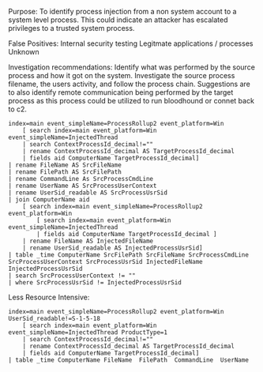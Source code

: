 Purpose:
To identify process injection from a non system account to a system level process. This could indicate an attacker has escalated privileges to a trusted system process.

False Positives:
Internal security testing
Legitmate applications / processes
Unknown

Investigation recommendations:
Identify what was performed by the source process and how it got on the system. Investigate the source process filename, the users activity, and follow the process chain. Suggestions are to also identify remote communication being performed by the target process as this process could be utilized to run bloodhound or connet back to c2.

```
index=main event_simpleName=ProcessRollup2 event_platform=Win 
    [ search index=main event_platform=Win event_simpleName=InjectedThread 
    | search ContextProcessId_decimal!="" 
    | rename ContextProcessId_decimal AS TargetProcessId_decimal 
    | fields aid ComputerName TargetProcessId_decimal] 
| rename FileName AS SrcFileName 
| rename FilePath AS SrcFilePath 
| rename CommandLine As SrcProcessCmdLine 
| rename UserName AS SrcProcessUserContext 
| rename UserSid_readable AS SrcProcessUsrSid 
| join ComputerName aid 
    [ search index=main event_simpleName=ProcessRollup2 event_platform=Win 
        [ search index=main event_platform=Win event_simpleName=InjectedThread 
        | fields aid ComputerName TargetProcessId_decimal ] 
    | rename FileName AS InjectedFileName 
    | rename UserSid_readable AS InjectedProcessUsrSid] 
| table _time ComputerName SrcFilePath SrcFileName SrcProcessCmdLine SrcProcessUserContext SrcProcessUsrSid InjectedFileName InjectedProcessUsrSid 
| search SrcProcessUserContext != "" 
| where SrcProcessUsrSid != InjectedProcessUsrSid
```

Less Resource Intensive:
```
index=main event_simpleName=ProcessRollup2 event_platform=Win UserSid_readable!=S-1-5-18
    [ search index=main event_platform=Win event_simpleName=InjectedThread ProductType=1
    | search ContextProcessId_decimal!="" 
    | rename ContextProcessId_decimal AS TargetProcessId_decimal 
    | fields aid ComputerName TargetProcessId_decimal] 
| table _time ComputerName FileName  FilePath  CommandLine  UserName
```
